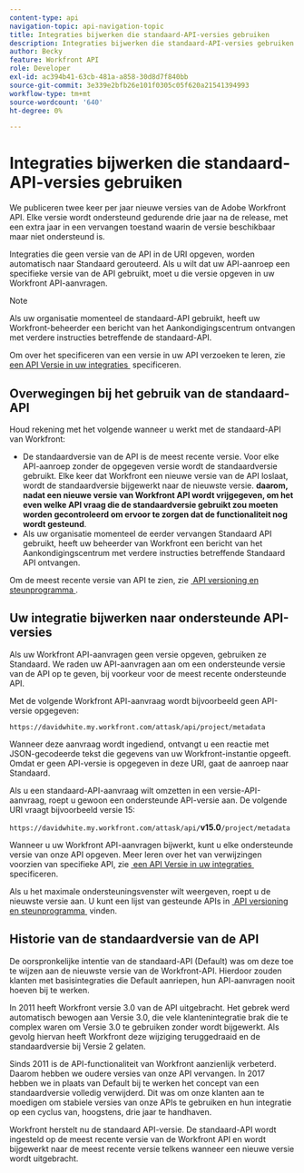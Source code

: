 ```yaml
---
content-type: api
navigation-topic: api-navigation-topic
title: Integraties bijwerken die standaard-API-versies gebruiken
description: Integraties bijwerken die standaard-API-versies gebruiken
author: Becky
feature: Workfront API
role: Developer
exl-id: ac394b41-63cb-481a-a858-30d8d7f840bb
source-git-commit: 3e339e2bfb26e101f0305c05f620a21541394993
workflow-type: tm+mt
source-wordcount: '640'
ht-degree: 0%

---
```


# Integraties bijwerken die standaard-API-versies gebruiken

We publiceren twee keer per jaar nieuwe versies van de Adobe Workfront API. Elke versie wordt ondersteund gedurende drie jaar na de release, met een extra jaar in een vervangen toestand waarin de versie beschikbaar maar niet ondersteund is.

Integraties die geen versie van de API in de URI opgeven, worden automatisch naar Standaard gerouteerd. Als u wilt dat uw API-aanroep een specifieke versie van de API gebruikt, moet u die versie opgeven in uw Workfront API-aanvragen.

>[!NOTE]
>
>Als uw organisatie momenteel de standaard-API gebruikt, heeft uw Workfront-beheerder een bericht van het Aankondigingscentrum ontvangen met verdere instructies betreffende de standaard-API.

Om over het specificeren van een versie in uw API verzoeken te leren, zie [&#x200B; een API Versie in uw integraties &#x200B;](../../wf-api/api/specify-api-version-integrations.md) specificeren.

## Overwegingen bij het gebruik van de standaard-API

Houd rekening met het volgende wanneer u werkt met de standaard-API van Workfront:

* De standaardversie van de API is de meest recente versie. Voor elke API-aanroep zonder de opgegeven versie wordt de standaardversie gebruikt. Elke keer dat Workfront een nieuwe versie van de API loslaat, wordt de standaardversie bijgewerkt naar de nieuwste versie. **daarom, nadat een nieuwe versie van Workfront API wordt vrijgegeven, om het even welke API vraag die de standaardversie gebruikt zou moeten worden gecontroleerd om ervoor te zorgen dat de functionaliteit nog wordt gesteund**.
* Als uw organisatie momenteel de eerder vervangen Standaard API gebruikt, heeft uw beheerder van Workfront een bericht van het Aankondigingscentrum met verdere instructies betreffende Standaard API ontvangen.

Om de meest recente versie van API te zien, zie [&#x200B; API versioning en steunprogramma &#x200B;](../../wf-api/api/api-version-support-schedule.md).

## Uw integratie bijwerken naar ondersteunde API-versies

Als uw Workfront API-aanvragen geen versie opgeven, gebruiken ze Standaard. We raden uw API-aanvragen aan om een ondersteunde versie van de API op te geven, bij voorkeur voor de meest recente ondersteunde API.

Met de volgende Workfront API-aanvraag wordt bijvoorbeeld geen API-versie opgegeven:

`https://davidwhite.my.workfront.com/attask/api/project/metadata`

Wanneer deze aanvraag wordt ingediend, ontvangt u een reactie met JSON-gecodeerde tekst die gegevens van uw Workfront-instantie opgeeft. Omdat er geen API-versie is opgegeven in deze URI, gaat de aanroep naar Standaard.

Als u een standaard-API-aanvraag wilt omzetten in een versie-API-aanvraag, roept u gewoon een ondersteunde API-versie aan. De volgende URI vraagt bijvoorbeeld versie 15:

`https://davidwhite.my.workfront.com/attask/api/`**v15.0**`/project/metadata`

Wanneer u uw Workfront API-aanvragen bijwerkt, kunt u elke ondersteunde versie van onze API opgeven. Meer leren over het van verwijzingen voorzien van specifieke API, zie [&#x200B; een API Versie in uw integraties &#x200B;](../../wf-api/api/specify-api-version-integrations.md) specificeren.

Als u het maximale ondersteuningsvenster wilt weergeven, roept u de nieuwste versie aan. U kunt een lijst van gesteunde APIs in [&#x200B; API versioning en steunprogramma &#x200B;](../../wf-api/api/api-version-support-schedule.md) vinden.

## Historie van de standaardversie van de API

De oorspronkelijke intentie van de standaard-API (Default) was om deze toe te wijzen aan de nieuwste versie van de Workfront-API. Hierdoor zouden klanten met basisintegraties die Default aanriepen, hun API-aanvragen nooit hoeven bij te werken.

In 2011 heeft Workfront versie 3.0 van de API uitgebracht. Het gebrek werd automatisch bewogen aan Versie 3.0, die vele klantenintegratie brak die te complex waren om Versie 3.0 te gebruiken zonder wordt bijgewerkt. Als gevolg hiervan heeft Workfront deze wijziging teruggedraaid en de standaardversie bij Versie 2 gelaten.

Sinds 2011 is de API-functionaliteit van Workfront aanzienlijk verbeterd. Daarom hebben we oudere versies van onze API vervangen. In 2017 hebben we in plaats van Default bij te werken het concept van een standaardversie volledig verwijderd. Dit was om onze klanten aan te moedigen om stabiele versies van onze APIs te gebruiken en hun integratie op een cyclus van, hoogstens, drie jaar te handhaven.

Workfront herstelt nu de standaard API-versie. De standaard-API wordt ingesteld op de meest recente versie van de Workfront API en wordt bijgewerkt naar de meest recente versie telkens wanneer een nieuwe versie wordt uitgebracht.

